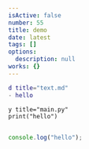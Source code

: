 ```yaml
---
isActive: false
number: 55
title: demo
date: latest
tags: []
options:
  description: null
works: {}
---
```



```m title=".m"
d title="text.md"
- hello
```

```p title=".p"
y title="main.py"
print("hello")
```

```js title=".js"

console.log("hello");
```


